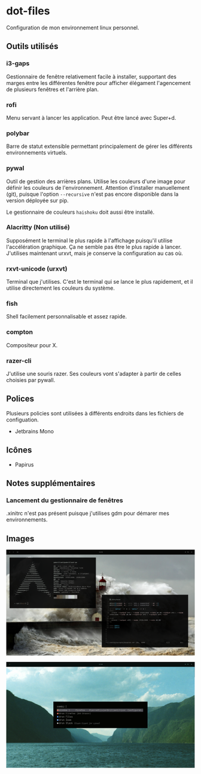 # dot-files

Configuration de mon environnement linux personnel.

## Outils utilisés

### i3-gaps

Gestionnaire de fenêtre relativement facile à installer, supportant des marges entre les différentes fenêtre pour afficher élégament l'agencement de plusieurs fenêtres et l'arrière plan.

### rofi

Menu servant à lancer les application. Peut être lancé avec Super+d.

### polybar

Barre de statut extensible permettant principalement de gérer les différents environnements virtuels.

### pywal

Outil de gestion des arrières plans. Utilise les couleurs d'une image pour définir les couleurs de l'environnement. Attention d'installer manuellement (git), puisque l'option `--recursive` n'est pas encore disponible dans la version déployée sur pip.

Le gestionnaire de couleurs `haishoku` doit aussi être installé.

### Alacritty (Non utilisé)

Supposément le terminal le plus rapide à l'affichage puisqu'il utilise l'accélération graphique. Ça ne semble pas être le plus rapide à lancer.
J'utilises maintenant urxvt, mais je conserve la configuration au cas où.

### rxvt-unicode (urxvt)

Terminal que j'utilises. C'est le terminal qui se lance le plus rapidement, et il utilise directement les couleurs du système.

### fish

Shell facilement personnalisable et assez rapide.

### compton

Compositeur pour X.

### razer-cli

J'utilise une souris razer. Ses couleurs vont s'adapter à partir de celles choisies par pywall.

## Polices

Plusieurs policies sont utilisées à différents endroits dans les fichiers de configuation.

- Jetbrains Mono

## Icônes

- Papirus

## Notes supplémentaires

### Lancement du gestionnaire de fenêtres

.xinitrc n'est pas présent puisque j'utilises gdm pour démarer mes environnements.

## Images


![Image 1](image/1.png)  

![Image 2](image/2.png)
